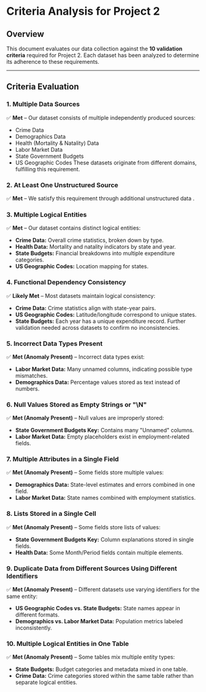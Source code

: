 # Criteria Analysis for Project 2
## Overview

This document evaluates our data collection against the **10 validation criteria** required for Project 2. Each dataset has been analyzed to determine its adherence to these requirements.

***

## Criteria Evaluation

### 1. Multiple Data Sources
✅ **Met** – Our dataset consists of multiple independently produced sources:

* Crime Data
* Demographics Data
* Health (Mortality & Natality) Data
* Labor Market Data
* State Government Budgets
* US Geographic Codes
These datasets originate from different domains, fulfilling this requirement.

### 2. At Least One Unstructured Source
✅ **Met** – We satisfy this requirement through additional unstructured data .

### 3. Multiple Logical Entities
✅ **Met** – Our dataset contains distinct logical entities:

* **Crime Data:** Overall crime statistics, broken down by type.
* **Health Data:** Mortality and natality indicators by state and year.
* **State Budgets:** Financial breakdowns into multiple expenditure categories.
* **US Geographic Codes:** Location mapping for states.

### 4. Functional Dependency Consistency
✅ **Likely Met** – Most datasets maintain logical consistency:

* **Crime Data:** Crime statistics align with state-year pairs.
* **US Geographic Codes:** Latitude/longitude correspond to unique states.
* **State Budgets:** Each year has a unique expenditure record. Further validation needed across datasets to confirm no inconsistencies.

### 5. Incorrect Data Types Present
✅ **Met (Anomaly Present)** – Incorrect data types exist:

* **Labor Market Data:** Many unnamed columns, indicating possible type mismatches.
* **Demographics Data:** Percentage values stored as text instead of numbers.

### 6. Null Values Stored as Empty Strings or "\N"
✅ **Met (Anomaly Present)** – Null values are improperly stored:

* **State Government Budgets Key:** Contains many "Unnamed" columns.
* **Labor Market Data:** Empty placeholders exist in employment-related fields.

### 7. Multiple Attributes in a Single Field
✅ **Met (Anomaly Present)** – Some fields store multiple values:

* **Demographics Data:** State-level estimates and errors combined in one field.
* **Labor Market Data:** State names combined with employment statistics.

### 8. Lists Stored in a Single Cell
✅ **Met (Anomaly Present)** – Some fields store lists of values:

* **State Government Budgets Key:** Column explanations stored in single fields.
* **Health Data:** Some Month/Period fields contain multiple elements.

### 9. Duplicate Data from Different Sources Using Different Identifiers
✅ **Met (Anomaly Present)** – Different datasets use varying identifiers for the same entity:

* **US Geographic Codes vs. State Budgets:** State names appear in different formats.
* **Demographics vs. Labor Market Data:** Population metrics labeled inconsistently.

### 10. Multiple Logical Entities in One Table
✅ **Met (Anomaly Present)** – Some tables mix multiple entity types:

* **State Budgets:** Budget categories and metadata mixed in one table.
* **Crime Data:** Crime categories stored within the same table rather than separate logical entities.

